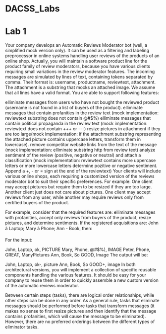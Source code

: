 # DACSS_Labs
# Lab 1
Your company develops an Automatic Reviews Moderator bot (well, a simplified mock version only). It can be used as a filtering and labeling preprocessor in online systems handling user reviews of the products of an online shop. Actually, you will maintain a software product line for the product family of review moderators, because you have various clients requiring small variations in the review moderator features.
The incoming messages are simulated by lines of text, containing tokens separated by comma. Their format is: username, productname, reviewtext, attachment. The attachment is a substring that mocks an attached image. We assume that all lines have a valid format. You are able to support following features:

elliminate messages from users who have not bought the reviewed product (username is not found in a list of buyers of the product).
elliminate messages that contain profanities in the review text (mock implementation: reviewtext substring does not contain @#$%)
elliminate messages that contain political propaganda in the review text (mock implementation: reviewtext does not contain +++ or ---)
resize pictures in attachment if they are too large(mock implementation: if the attachment substring representing the attached picture contains uppercase letters, transform them in lowercase).
remove competitor website links from the text of the message (mock implementation: elliminate substring http from review text)
analyze sentiment of the review (positive, negative or neutral) and attach a classification (mock implementation: reviewtext contains more uppercase letters or more lowercase letters determine pozitive or negative sentiment. Append a +, - or = sign at the end of the reviewtext)
Your clients will include various online shops, each requiring a customized version of the reviews moderator bot to suit their specific preferences. For example: One client may accept pictures but require them to be resized if they are too large. Another client just does not care about pictures. One client may accept reviews from any user, while another may require reviews only from certified buyers of the product.

For example, consider that the required features are: elliminate messages with profanities, accept only reviews from buyers of the product, resize pictures, and determine sentiments. If the registered acquisitions are: John â Laptop; Mary â Phone; Ann - Book, then:

For the input:

John, Laptop, ok, PICTURE
Mary, Phone, @#$%), IMAGE
Peter, Phone, GREAT, ManyPictures
Ann, Book, So GOOD, Image
The output will be:

John, Laptop, ok-, picture
Ann, Book, So GOOD+, image
In both architectural versions, you will implement a collection of specific reusable components handling the various features. It should be easy for your company to reuse them in order to quickly assemble a new custom version of the automatic reviews moderator.

Between certain steps (tasks), there are logical order relationships, while other steps can be done in any order. As a general rule, tasks that eliminate messages should be performed before tasks that transform messages (it makes no sense to first resize pictures and then identify that the message contains profanities, which will cause the message to be eliminated). However, there are no preferred orderings between the different types of eliminator tasks.